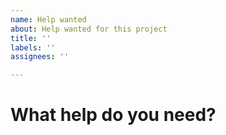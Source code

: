 ```yaml
---
name: Help wanted
about: Help wanted for this project
title: ''
labels: ''
assignees: ''

---
```


# What help do you need?
